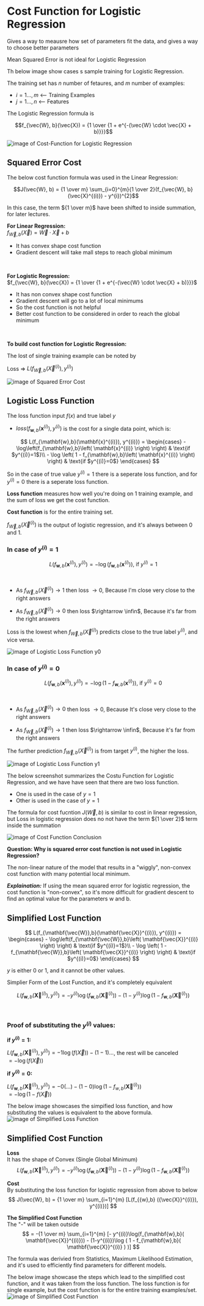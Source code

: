 # Cost Function for Logistic Regression

Gives a way to meausre how set of parameters fit the data, and gives a way to choose better parameters

Mean Squared Error is not ideal for Logistic Regression


Th below image show cases s sample training for Logistic Regression.

The training set has $n$ number of fetaures, and $m$ number of examples:

- $i = 1 \dotso , m$ <-- Training Examples
- $j = 1 \dotso , n$ <-- Features

The Logistic Regression formula is 

$$f_{\vec{W}, b}(\vec{X}) = {1 \over {1 + e^{-(\vec{W} \cdot \vec{X} + b)}}}$$

![image of Cost-Function for Logistic Regression](images/Cost-Function-for-Logistic-Regression.png)


## Squared Error Cost

The below cost function formula was used in the Linear Regression:

$$J(\vec{W}, b) = {1 \over m} \sum_{i=0}^{m}{1 \over 2}(f_{\vec{W}, b}(\vec{X}^{(i)}) - y^{i})^{2}$$

In this case, the term ${1 \over m}$ have been shifted to inside summation, for later lectures.

**For Linear Regression:**  
$f_{\vec{W}, b} (\vec{X}) = \vec{W} \cdot \vec{X} + b$

- It has convex shape cost function
- Gradient descent will take mall steps to reach global minimum

<br/>

**For Logistic Regression:**  
$f_{\vec{W}, b}(\vec{X}) = {1 \over {1 + e^{-(\vec{W} \cdot \vec{X} + b)}}}$

- It has non convex shape cost function
- Gradient descent will go to a lot of local minimums
- So the cost function is not helpful
- Better cost function to be considered in order to reach the global minimum

<br/>

**To build cost function for Logistic Regression:**  

The lost of single training example can be noted by

Loss => $L(f_{\vec{W},b} (\vec{X}^{(i)}), y^{(i)})$

![image of Squared Error Cost](images/Squared-Error-Cost.png)


## Logistic Loss Function

The loss function input $f(x)$ and true label $y$

* $loss(f_{\mathbf{w},b}(\mathbf{x}^{(i)}), y^{(i)})$ is the cost for a single data point, which is:


$$
  L(f_{\mathbf{w},b}(\mathbf{x}^{(i)}), y^{(i)}) = \begin{cases}
    - \log\left(f_{\mathbf{w},b}\left( \mathbf{x}^{(i)} \right) \right) & \text{if $y^{(i)}=1$}\\
    - \log \left( 1 - f_{\mathbf{w},b}\left( \mathbf{x}^{(i)} \right) \right) & \text{if $y^{(i)}=0$}
  \end{cases}
$$

So in the case of true value $y^{(i)} = 1$ there is a seperate loss function, and for $y^{(i)} = 0$ there is a seperate loss function.

**Loss function** measures how well you're doing on 1 training example, and the sum of loss we get the cost function.

**Cost function** is for the entire training set.

$f_{\vec{W}, b} (\vec{X}^{(i)})$ is the output of logistic regression, and it's always between 0 and 1.


### In case of $y^{(i)} = 1$

$$
L(f_{\mathbf{w},b}(\mathbf{x}^{(i)}), y^{(i)}) = 
    - \log\left(f_{\mathbf{w},b}\left( \mathbf{x}^{(i)} \right) \right) \text{, if } y^{(i)}=1
$$

<br/>

- As $f_{\vec{W}, b} (\vec{X}^{(i)}) \rightarrow 1$ then loss $\rightarrow 0$, Because I'm close very close to the right answers

- As $f_{\vec{W}, b} (\vec{X}^{(i)}) \rightarrow 0$ then loss $\rightarrow \infin$, Because it's far from the right answers


Loss is the lowest when $f_{\vec{W}, b} (\vec{X}^{(i)})$ predicts close to the true label $y^{(i)}$, and vice versa.

![image of Logistic Loss Function y0](images/Logistic-Loss-Function-y0.png)


### In case of $y^{(i)} = 0$

$$
L(f_{\mathbf{w},b}(\mathbf{x}^{(i)}), y^{(i)}) = 
    - \log\left(1-f_{\mathbf{w},b}\left( \mathbf{x}^{(i)} \right) \right) \text{, if } y^{(i)}=0
$$

<br/>

- As $f_{\vec{W}, b} (\vec{X}^{(i)}) \rightarrow 0$ then loss $\rightarrow 0$, Because It's close very close to the right answers

- As $f_{\vec{W}, b} (\vec{X}^{(i)}) \rightarrow 1$ then loss $\rightarrow \infin$, Because it's far from the right answers


The further prediction $f_{\vec{W}, b} (\vec{X}^{(i)})$ is from target $y^{(i)}$, the higher the loss.

![image of Logistic Loss Function y1](images/Logistic-Loss-Function-y1.png)


The below screenshot summarizes the Costu Function for Logistic Regression, and we have have seen that there are two loss function.

- One is used in the case of $y = 1$
- Other is used in the case of $y = 1$

The formula for cost fucntion $J(\vec{W}, b)$ is similar to cost in linear regression, but Loss in logistic regression does no not have the term ${1 \over 2}$ term inside the summation

![image of Cost Function Conclusion](images/Cost-Function-Conclusion.png)


**Question: Why is squared error cost function is not used in Logistic Regression?**

The non-linear nature of the model that results in a "wiggly", non-convex cost function with many potential local minimum.

***Explaination:*** If using the mean squared error for logistic regression, the cost function is "non-convex", so it's more difficult for gradient descent to find an optimal value for the parameters w and b.


## Simplified Lost Function

$$
  L(f_{\mathbf{\vec{W}},b}(\mathbf{\vec{X}}^{(i)}), y^{(i)}) = \begin{cases}
    - \log\left(f_{\mathbf{\vec{W}},b}\left( \mathbf{\vec{X}}^{(i)} \right) \right) & \text{if $y^{(i)}=1$}\\
    - \log \left( 1 - f_{\mathbf{\vec{W}},b}\left( \mathbf{\vec{X}}^{(i)} \right) \right) & \text{if $y^{(i)}=0$}
  \end{cases}
$$


$y$ is either 0 or 1, and it cannot be other values.

Simplier Form of the Lost Function, and it's completely equivalent

$$
  L(f_{\mathbf{w},b}(\mathbf{\vec{X}}^{(i)}), y^{(i)}) = 
    - y^{(i)}\log(f_{\mathbf{w},b}( \mathbf{\vec{X}}^{(i)}))
    - (1-y^{(i)})\log ( 1 - f_{\mathbf{w},b}( \mathbf{\vec{X}}^{(i)} ) )
$$

<br/>

### Proof of substituting the $y^{(i)}$ values:

**if $y^{(i)} = 1:$**

$L(f_{\mathbf{w},b}(\mathbf{\vec{X}}^{(i)}), y^{(i)}) = -1 \log(f(\vec{X})) - (1-1) \dotso$, the rest will be canceled  
$= -\log(f(\vec{X}))$


**if $y^{(i)} = 0:$**

$L(f_{\mathbf{w},b}(\mathbf{\vec{X}}^{(i)}), y^{(i)}) = -0 (\dotso) - (1-0)\log (1 - f_{{w},b}( \mathbf{\vec{X}}^{(i)} ) )$  
$= -\log(1-f(\vec{X}))$

The below image showcases the simpified loss function, and how substituting the values is equivalent to the above formula.
![image of Simplified Loss Function](images/Simplified-Loss-Function.png)


## Simplified Cost Function

**Loss**  
It has the shape of Convex (Single Global Minimum)
$$
  L(f_{\mathbf{w},b}(\mathbf{\vec{X}}^{(i)}), y^{(i)}) = 
    - y^{(i)}\log(f_{\mathbf{w},b}( \mathbf{\vec{X}}^{(i)}))
    - (1-y^{(i)})\log ( 1 - f_{\mathbf{w},b}( \mathbf{\vec{X}}^{(i)} ) )
$$


**Cost**  
By substituting the loss function for logistic regression from above to below
$$
  J(\vec{W}, b) = 
  {1 \over m}
  \sum_{i=1}^{m}
  [L(f_{{w},b} ({\vec{X}}^{(i)}), y^{(i)})]
$$


**The Simplified Cost Function**  
The "-" will be taken outside
$$
    = 
  -{1 \over m}
  \sum_{i=1}^{m}
  [- y^{(i)}\log(f_{\mathbf{w},b}( \mathbf{\vec{X}}^{(i)}))
    - (1-y^{(i)})\log ( 1 - f_{\mathbf{w},b}( \mathbf{\vec{X}}^{(i)} ) )]
$$

The formula was derivied from Statistics, Maximum Likelihood Estimation, and it's used to efficiently find parameters for different models. 

The below image showcase the steps which lead to the simplified cost function, and it was taken from the loss function. The loss function is for single example, but the cost function is for the entire training examples/set.
![image of Simplified Cost Function](images/Simplified-Cost-Function.png)